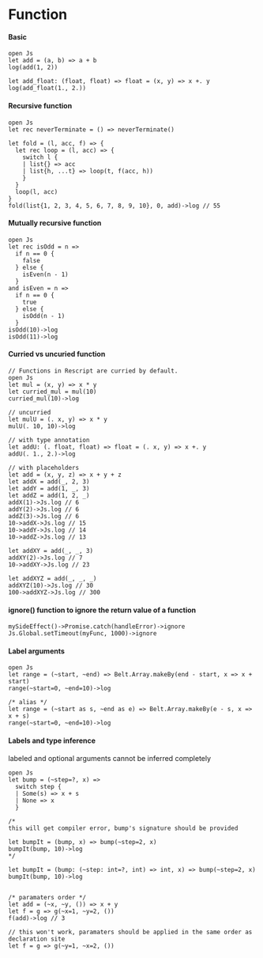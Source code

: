 # Function

#### Basic
```reasonml
open Js
let add = (a, b) => a + b
log(add(1, 2))

let add_float: (float, float) => float = (x, y) => x +. y
log(add_float(1., 2.))
```

#### Recursive function
```reasonml
open Js
let rec neverTerminate = () => neverTerminate()

let fold = (l, acc, f) => {
  let rec loop = (l, acc) => {
    switch l {
    | list{} => acc
    | list{h, ...t} => loop(t, f(acc, h))
    }
  }
  loop(l, acc)
}
fold(list{1, 2, 3, 4, 5, 6, 7, 8, 9, 10}, 0, add)->log // 55
```

#### Mutually recursive function
```reasonml
open Js
let rec isOdd = n =>
  if n == 0 {
    false
  } else {
    isEven(n - 1)
  }
and isEven = n =>
  if n == 0 {
    true
  } else {
    isOdd(n - 1)
  }
isOdd(10)->log
isOdd(11)->log
```

#### Curried vs uncuried function
```reasonml
// Functions in Rescript are curried by default.
open Js
let mul = (x, y) => x * y
let curried_mul = mul(10)
curried_mul(10)->log

// uncurried
let mulU = (. x, y) => x * y
mulU(. 10, 10)->log

// with type annotation
let addU: (. float, float) => float = (. x, y) => x +. y
addU(. 1., 2.)->log

// with placeholders
let add = (x, y, z) => x + y + z
let addX = add(_, 2, 3)
let addY = add(1, _, 3)
let addZ = add(1, 2, _)
addX(1)->Js.log // 6
addY(2)->Js.log // 6
addZ(3)->Js.log // 6
10->addX->Js.log // 15
10->addY->Js.log // 14
10->addZ->Js.log // 13

let addXY = add(_, _, 3)
addXY(2)->Js.log // 7
10->addXY->Js.log // 23

let addXYZ = add(_, _, _)
addXYZ(10)->Js.log // 30
100->addXYZ->Js.log // 300
```

#### ignore() function to ignore the return value of a function
```reasonml
mySideEffect()->Promise.catch(handleError)->ignore
Js.Global.setTimeout(myFunc, 1000)->ignore
```


#### Label arguments
```reasonml
open Js
let range = (~start, ~end) => Belt.Array.makeBy(end - start, x => x + start)
range(~start=0, ~end=10)->log

/* alias */
let range = (~start as s, ~end as e) => Belt.Array.makeBy(e - s, x => x + s)
range(~start=0, ~end=10)->log
```

#### Labels and type inference
labeled and optional arguments cannot be inferred completely 
```reasonml
open Js
let bump = (~step=?, x) =>
  switch step {
  | Some(s) => x + s
  | None => x
  }

/* 
this will get compiler error, bump's signature should be provided

let bumpIt = (bump, x) => bump(~step=2, x)
bumpIt(bump, 10)->log
*/

let bumpIt = (bump: (~step: int=?, int) => int, x) => bump(~step=2, x)
bumpIt(bump, 10)->log


/* paramaters order */
let add = (~x, ~y, ()) => x + y
let f = g => g(~x=1, ~y=2, ())
f(add)->log // 3

// this won't work, paramaters should be applied in the same order as declaration site
let f = g => g(~y=1, ~x=2, ())
```
